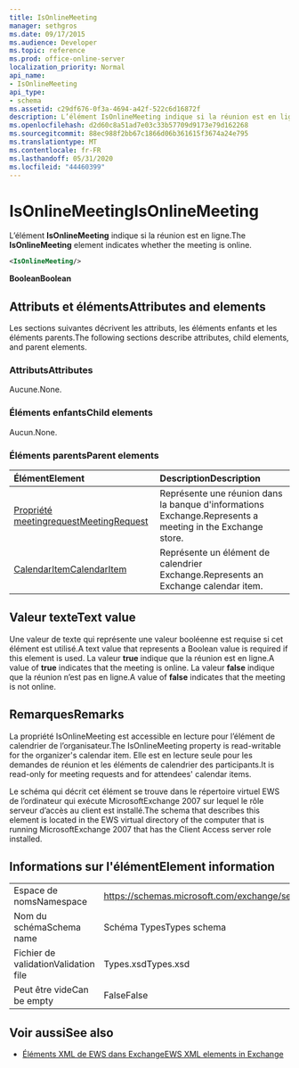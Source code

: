 ```yaml
---
title: IsOnlineMeeting
manager: sethgros
ms.date: 09/17/2015
ms.audience: Developer
ms.topic: reference
ms.prod: office-online-server
localization_priority: Normal
api_name:
- IsOnlineMeeting
api_type:
- schema
ms.assetid: c29df676-0f3a-4694-a42f-522c6d16872f
description: L’élément IsOnlineMeeting indique si la réunion est en ligne.
ms.openlocfilehash: d2d60c8a51ad7e03c33b57709d9173e79d162268
ms.sourcegitcommit: 88ec988f2bb67c1866d06b361615f3674a24e795
ms.translationtype: MT
ms.contentlocale: fr-FR
ms.lasthandoff: 05/31/2020
ms.locfileid: "44460399"
---
```

# <a name="isonlinemeeting"></a><span data-ttu-id="ea356-103">IsOnlineMeeting</span><span class="sxs-lookup"><span data-stu-id="ea356-103">IsOnlineMeeting</span></span>

<span data-ttu-id="ea356-104">L’élément **IsOnlineMeeting** indique si la réunion est en ligne.</span><span class="sxs-lookup"><span data-stu-id="ea356-104">The **IsOnlineMeeting** element indicates whether the meeting is online.</span></span> 
  
```xml
<IsOnlineMeeting/>
```

 <span data-ttu-id="ea356-105">**Boolean**</span><span class="sxs-lookup"><span data-stu-id="ea356-105">**Boolean**</span></span>
## <a name="attributes-and-elements"></a><span data-ttu-id="ea356-106">Attributs et éléments</span><span class="sxs-lookup"><span data-stu-id="ea356-106">Attributes and elements</span></span>

<span data-ttu-id="ea356-107">Les sections suivantes décrivent les attributs, les éléments enfants et les éléments parents.</span><span class="sxs-lookup"><span data-stu-id="ea356-107">The following sections describe attributes, child elements, and parent elements.</span></span>
  
### <a name="attributes"></a><span data-ttu-id="ea356-108">Attributs</span><span class="sxs-lookup"><span data-stu-id="ea356-108">Attributes</span></span>

<span data-ttu-id="ea356-109">Aucune.</span><span class="sxs-lookup"><span data-stu-id="ea356-109">None.</span></span>
  
### <a name="child-elements"></a><span data-ttu-id="ea356-110">Éléments enfants</span><span class="sxs-lookup"><span data-stu-id="ea356-110">Child elements</span></span>

<span data-ttu-id="ea356-111">Aucun.</span><span class="sxs-lookup"><span data-stu-id="ea356-111">None.</span></span>
  
### <a name="parent-elements"></a><span data-ttu-id="ea356-112">Éléments parents</span><span class="sxs-lookup"><span data-stu-id="ea356-112">Parent elements</span></span>

|<span data-ttu-id="ea356-113">**Élément**</span><span class="sxs-lookup"><span data-stu-id="ea356-113">**Element**</span></span>|<span data-ttu-id="ea356-114">**Description**</span><span class="sxs-lookup"><span data-stu-id="ea356-114">**Description**</span></span>|
|:-----|:-----|
|[<span data-ttu-id="ea356-115">Propriété meetingrequest</span><span class="sxs-lookup"><span data-stu-id="ea356-115">MeetingRequest</span></span>](meetingrequest.md) <br/> |<span data-ttu-id="ea356-116">Représente une réunion dans la banque d'informations Exchange.</span><span class="sxs-lookup"><span data-stu-id="ea356-116">Represents a meeting in the Exchange store.</span></span>  <br/> |
|[<span data-ttu-id="ea356-117">CalendarItem</span><span class="sxs-lookup"><span data-stu-id="ea356-117">CalendarItem</span></span>](calendaritem.md) <br/> |<span data-ttu-id="ea356-118">Représente un élément de calendrier Exchange.</span><span class="sxs-lookup"><span data-stu-id="ea356-118">Represents an Exchange calendar item.</span></span>  <br/> |
   
## <a name="text-value"></a><span data-ttu-id="ea356-119">Valeur texte</span><span class="sxs-lookup"><span data-stu-id="ea356-119">Text value</span></span>

<span data-ttu-id="ea356-120">Une valeur de texte qui représente une valeur booléenne est requise si cet élément est utilisé.</span><span class="sxs-lookup"><span data-stu-id="ea356-120">A text value that represents a Boolean value is required if this element is used.</span></span> <span data-ttu-id="ea356-121">La valeur **true** indique que la réunion est en ligne.</span><span class="sxs-lookup"><span data-stu-id="ea356-121">A value of **true** indicates that the meeting is online.</span></span> <span data-ttu-id="ea356-122">La valeur **false** indique que la réunion n’est pas en ligne.</span><span class="sxs-lookup"><span data-stu-id="ea356-122">A value of **false** indicates that the meeting is not online.</span></span> 
  
## <a name="remarks"></a><span data-ttu-id="ea356-123">Remarques</span><span class="sxs-lookup"><span data-stu-id="ea356-123">Remarks</span></span>

<span data-ttu-id="ea356-124">La propriété IsOnlineMeeting est accessible en lecture pour l’élément de calendrier de l’organisateur.</span><span class="sxs-lookup"><span data-stu-id="ea356-124">The IsOnlineMeeting property is read-writable for the organizer's calendar item.</span></span> <span data-ttu-id="ea356-125">Elle est en lecture seule pour les demandes de réunion et les éléments de calendrier des participants.</span><span class="sxs-lookup"><span data-stu-id="ea356-125">It is read-only for meeting requests and for attendees' calendar items.</span></span>
  
<span data-ttu-id="ea356-126">Le schéma qui décrit cet élément se trouve dans le répertoire virtuel EWS de l’ordinateur qui exécute MicrosoftExchange 2007 sur lequel le rôle serveur d’accès au client est installé.</span><span class="sxs-lookup"><span data-stu-id="ea356-126">The schema that describes this element is located in the EWS virtual directory of the computer that is running MicrosoftExchange 2007 that has the Client Access server role installed.</span></span>
  
## <a name="element-information"></a><span data-ttu-id="ea356-127">Informations sur l'élément</span><span class="sxs-lookup"><span data-stu-id="ea356-127">Element information</span></span>

|||
|:-----|:-----|
|<span data-ttu-id="ea356-128">Espace de noms</span><span class="sxs-lookup"><span data-stu-id="ea356-128">Namespace</span></span>  <br/> |https://schemas.microsoft.com/exchange/services/2006/types  <br/> |
|<span data-ttu-id="ea356-129">Nom du schéma</span><span class="sxs-lookup"><span data-stu-id="ea356-129">Schema name</span></span>  <br/> |<span data-ttu-id="ea356-130">Schéma Types</span><span class="sxs-lookup"><span data-stu-id="ea356-130">Types schema</span></span>  <br/> |
|<span data-ttu-id="ea356-131">Fichier de validation</span><span class="sxs-lookup"><span data-stu-id="ea356-131">Validation file</span></span>  <br/> |<span data-ttu-id="ea356-132">Types.xsd</span><span class="sxs-lookup"><span data-stu-id="ea356-132">Types.xsd</span></span>  <br/> |
|<span data-ttu-id="ea356-133">Peut être vide</span><span class="sxs-lookup"><span data-stu-id="ea356-133">Can be empty</span></span>  <br/> |<span data-ttu-id="ea356-134">False</span><span class="sxs-lookup"><span data-stu-id="ea356-134">False</span></span>  <br/> |
   
## <a name="see-also"></a><span data-ttu-id="ea356-135">Voir aussi</span><span class="sxs-lookup"><span data-stu-id="ea356-135">See also</span></span>



- [<span data-ttu-id="ea356-136">Éléments XML de EWS dans Exchange</span><span class="sxs-lookup"><span data-stu-id="ea356-136">EWS XML elements in Exchange</span></span>](ews-xml-elements-in-exchange.md)

